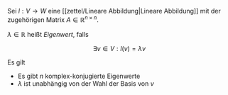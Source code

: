 Sei $l : V \to W$ eine [[zettel/Lineare Abbildung|Lineare Abbildung]] mit der zugehörigen Matrix $A \in \mathbb{R}^{n \times n}$.

$\lambda \in \mathbb{R}$ heißt *Eigenwert*, falls

$$
	\exists v \in V : l(v) = \lambda v
$$

Es gilt
- Es gibt $n$ komplex-konjugierte Eigenwerte
- $\lambda$ ist unabhängig von der Wahl der Basis von $v$